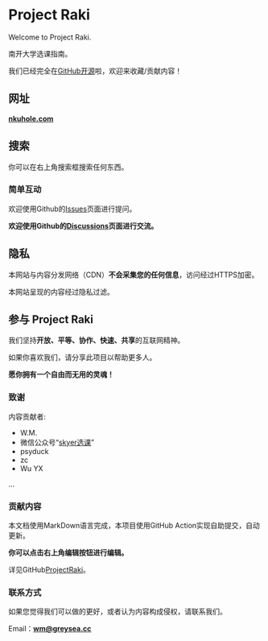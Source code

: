 # Project Raki

Welcome to Project Raki.

南开大学选课指南。

我们已经完全在[GitHub开源](https://github.com/Shall-We-Dance/ProjectRaki)啦，欢迎来收藏/贡献内容！

## 网址

**[nkuhole.com](https://nkuhole.com)**

## 搜索

你可以在右上角搜索框搜索任何东西。

### 简单互动

欢迎使用Github的[Issues](https://github.com/Shall-We-Dance/ProjectRaki/issues)页面进行提问。

**欢迎使用Github的[Discussions](https://github.com/Shall-We-Dance/ProjectRaki/discussions)页面进行交流。**

## 隐私

本网站与内容分发网络（CDN）**不会采集您的任何信息**，访问经过HTTPS加密。

本网站呈现的内容经过隐私过滤。

## 参与 Project Raki

我们坚持**开放、平等、协作、快速、共享**的互联网精神。

如果你喜欢我们，请分享此项目以帮助更多人。

**愿你拥有一个自由而无用的灵魂！**

### 致谢

内容贡献者:

+ W.M.
+ 微信公众号“[skyer选课](https://mp.weixin.qq.com/s/fn_ZiamPErfREjNBMhRx_Q)”
+ psyduck
+ zc
+ Wu YX

...

### 贡献内容

本文档使用MarkDown语言完成，本项目使用GitHub Action实现自助提交，自动更新。

**你可以点击右上角编辑按钮进行编辑。**

详见GitHub[ProjectRaki](https://github.com/Shall-We-Dance/ProjectRaki)。


### 联系方式

如果您觉得我们可以做的更好，或者认为内容构成侵权，请联系我们。

Email：**wm@greysea.cc**
